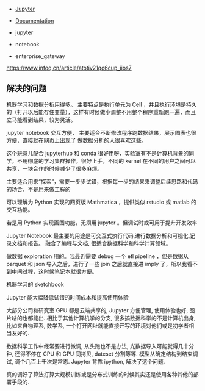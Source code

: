 

- [Jupyter](https://jupyter.org/)
- [Documentation](https://jupyter.org/documentation)

- jupyter
- notebook
- enterprise_gateway

https://www.infoq.cn/article/atotiv21qo6cup_iios7


## 解决的问题

机器学习和数据分析用得多。
主要特点是执行单元为 Cell ，并且执行环境是持久的（打开以后能存住变量），这样有时候做小调整不用整个程序重新跑一遍，而且立马能看到结果，较为灵活。

jupyter notebook 交互方便， 主要适合不断修改程序跑数据结果，展示图表也很方便，直接就在网页上出现了
做数据分析的人很喜欢这些。

这个玩意儿配合 jupyterhub 和 conda 很好用呀，实验室有不是计算机背景的同学，不用彻底的学习集群操作，很好上手，不同的 kernel 在不同的用户之间可以共享，一块合作的时候减少了很多麻烦。

主要适合用来“探索”，需要一步步试错，根据每一步的结果来调整后续思路和代码的场合，不是用来做工程的

可以理解为 Python 实现的网页版 Mathmatica ，提供类似 rstudio 或 matlab 的交互功能。

若是用 Python 实现画图功能，无须用 jupyter 。但调试时或可用于提升开发效率

Jupyter Notebook 最主要的用途是可交互式执行代码,进行数据分析和可视化,记录文档和报告。
融合了编程与文档, 很适合数据科学和科学计算领域。

做数据 exploration 用的。我最近需要 debug 一个 etl pipeline ，但是数据从 parquet 和 json 导入之后，进行了一些 join 之后就直接进 imply 了，所以我看不到中间过程，这时候笔记本就很方便。

机器学习的 sketchbook

Jupyter 能大幅降低试错的时间成本和提高使用体验

大部分公司和研究室 GPU 都是云端共享的, Jupyter 方便管理, 使用体验也好, 图片啥的也都能出. 相比于其他计算机学的分支, 很多搞数据科学的不是计算机出身, 比如来自物理系, 数学系, 一个打开网址就能直接开写的环境对他们或是初学者相当友好的.

数据科学工作中经常要进行微调, 从头跑也不是办法, 光数据导入可能就得几十分钟, 还得不停在 CPU 和 GPU 间拷贝, dateset 分割等等. 模型从确定结构到结束调试, 调个几百上千次是常态. Jupyter 背靠 ipython, 解决了这个问题.

真的调好了算法打算大规模训练或是分布式训练的时候其实还是使用各种其他的部署手段的.



